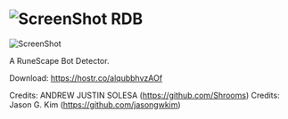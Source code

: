 ![ScreenShot](https://hostr.co/file/970/SFwDihcgfsVI/iconrdb.png) RDB
===

![ScreenShot](https://hostr.co/file/970/TnhrNKFxKtxx/UI.png)

A RuneScape Bot Detector.

Download: https://hostr.co/alqubbhvzAOf

Credits: ANDREW JUSTIN SOLESA (https://github.com/Shrooms)
Credits: Jason G. Kim (https://github.com/jasongwkim)
